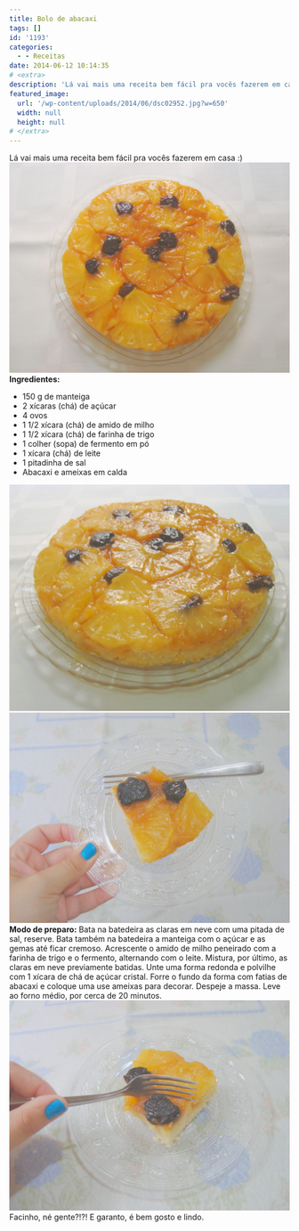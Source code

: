 ```yaml
---
title: Bolo de abacaxi
tags: []
id: '1193'
categories:
  - - Receitas
date: 2014-06-12 10:14:35
# <extra>
description: 'Lá vai mais uma receita bem fácil pra vocês fazerem em casa 🙂 Ingredientes: 150 g de manteiga 2 xícaras (chá) de açúcar 4 ovos 1 1/2 xícara (chá) de amido de milho 1 1/2 xícara (chá) de farinha de trigo 1 colher (sopa) de fermento em pó 1 xícara (chá) de leite 1 pitadinha de sal Abacaxi e ameixas em calda Modo de preparo: Bata na batedeira as claras em neve com uma pitada de sal, reserve. Bata também na batedeira a manteiga com o açúcar e as gemas até ficar cremoso. Acrescente o amido de milho peneirado com a farinha de trigo e o fermento, alternando com o leite. Mistura, por último, as claras em neve previamente batidas. Unte uma forma redonda e polvilhe com 1 xícara de chá de açúcar cristal. Forre o fundo da forma com &hellip;'
featured_image: 
  url: '/wp-content/uploads/2014/06/dsc02952.jpg?w=650'
  width: null
  height: null
# </extra>
---
```


Lá vai mais uma receita bem fácil pra vocês fazerem em casa :) [![Bolo de abacaxi com ameixa ](/wp-content/uploads/2014/06/dsc02952.jpg?w=650)](/wp-content/uploads/2014/06/dsc02952.jpg) **Ingredientes:**

*   150 g de manteiga
*   2 xícaras (chá) de açúcar
*   4 ovos
*   1 1/2 xícara (chá) de amido de milho
*   1 1/2 xícara (chá) de farinha de trigo
*   1 colher (sopa) de fermento em pó
*   1 xícara (chá) de leite
*   1 pitadinha de sal
*   Abacaxi e ameixas em calda

[![Bolo de abacaxi com ameixa ](/wp-content/uploads/2014/06/dsc02950.jpg?w=650)](/wp-content/uploads/2014/06/dsc02950.jpg) [![pedaço de Bolo de abacaxi com ameixa ](/wp-content/uploads/2014/06/dsc02954.jpg?w=650)](/wp-content/uploads/2014/06/dsc02954.jpg) **Modo de preparo:** Bata na batedeira as claras em neve com uma pitada de sal, reserve. Bata também na batedeira a manteiga com o açúcar e as gemas até ficar cremoso. Acrescente o amido de milho peneirado com a farinha de trigo e o fermento, alternando com o leite. Mistura, por último, as claras em neve previamente batidas. Unte uma forma redonda e polvilhe com 1 xícara de chá de açúcar cristal. Forre o fundo da forma com fatias de abacaxi e coloque uma use ameixas para decorar. Despeje a massa. Leve ao forno médio, por cerca de 20 minutos. [![pedaço de Bolo de abacaxi com ameixa ](/wp-content/uploads/2014/06/dsc02956.jpg?w=650)](/wp-content/uploads/2014/06/dsc02956.jpg) Facinho, né gente?!?! E garanto, é bem gosto e lindo.
